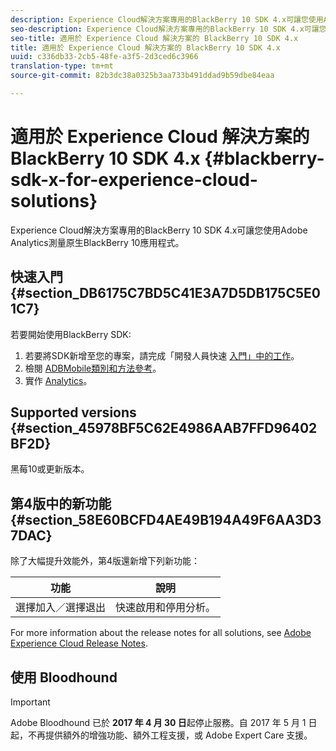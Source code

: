 ```yaml
---
description: Experience Cloud解決方案專用的BlackBerry 10 SDK 4.x可讓您使用Adobe Analytics測量原生BlackBerry 10應用程式。
seo-description: Experience Cloud解決方案專用的BlackBerry 10 SDK 4.x可讓您使用Adobe Analytics測量原生BlackBerry 10應用程式
seo-title: 適用於 Experience Cloud 解決方案的 BlackBerry 10 SDK 4.x
title: 適用於 Experience Cloud 解決方案的 BlackBerry 10 SDK 4.x
uuid: c336db33-2cb5-48fe-a3f5-2d3ced6c3966
translation-type: tm+mt
source-git-commit: 82b3dc38a0325b3aa733b491ddad9b59dbe84eaa

---
```



# 適用於 Experience Cloud 解決方案的 BlackBerry 10 SDK 4.x {#blackberry-sdk-x-for-experience-cloud-solutions}

Experience Cloud解決方案專用的BlackBerry 10 SDK 4.x可讓您使用Adobe Analytics測量原生BlackBerry 10應用程式。

## 快速入門 {#section_DB6175C7BD5C41E3A7D5DB175C5E01C7}

若要開始使用BlackBerry SDK:

1. 若要將SDK新增至您的專案，請完成「開發人員快速 [入門」中的工作](/help/blackberry/dev-qs.md)。
1. 檢閱 [ADBMobile類別和方法參考](/help/blackberry/methods.md)。
1. 實作 [Analytics](/help/blackberry/analytics.md)。

## Supported versions {#section_45978BF5C62E4986AAB7FFD96402BF2D}

黑莓10或更新版本。

## 第4版中的新功能 {#section_58E60BCFD4AE49B194A49F6AA3D37DAC}

除了大幅提升效能外，第4版還新增下列新功能：

| 功能 | 說明 |
|--- |--- |
| 選擇加入／選擇退出 | 快速啟用和停用分析。 |

For more information about the release notes for all solutions, see [Adobe Experience Cloud Release Notes](https://docs.adobe.com/content/help/zh-Hant/release-notes/experience-cloud/current.html).

## 使用 Bloodhound

>[!IMPORTANT]
>
>Adobe Bloodhound 已於 **2017 年 4 月 30 日**&#x200B;起停止服務。自 2017 年 5 月 1 日起，不再提供額外的增強功能、額外工程支援，或 Adobe Expert Care 支援。
